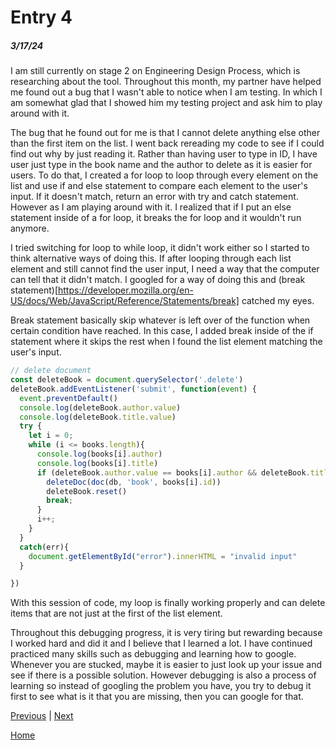 # Entry 4
##### 3/17/24

I am still currently on stage 2 on Engineering Design Process, which is researching about the tool. Throughout this month, my partner have helped me found out a bug that I wasn't able to notice when I am testing. In which I am somewhat glad that I showed him my testing project and ask him to play around with it.

The bug that he found out for me is that I cannot delete anything else other than the first item on the list. I went back rereading my code to see if I could find out why by just reading it. Rather than having user to type in ID, I have user just type in the book name and the author to delete as it is easier for users. To do that, I created a for loop to loop through every element on the list and use if and else statement to compare each element to the user's input. If it doesn't match, return an error with try and catch statement. However as I am playing around with it. I realized that if I put an else statement inside of a for loop, it breaks the for loop and it wouldn't run anymore.

I tried switching for loop to while loop, it didn't work either so I started to think alternative ways of doing this. If after looping through each list element and still cannot find the user input, I need a way that the computer can tell that it didn't match. I googled for a way of doing this and (break statement)[https://developer.mozilla.org/en-US/docs/Web/JavaScript/Reference/Statements/break] catched my eyes.

Break statement basically skip whatever is left over of the function when certain condition have reached. In this case, I added break inside of the if statement where it skips the rest when I found the list element matching the user's input.
```js
// delete document
const deleteBook = document.querySelector('.delete')
deleteBook.addEventListener('submit', function(event) {
  event.preventDefault()
  console.log(deleteBook.author.value)
  console.log(deleteBook.title.value)
  try {
    let i = 0;
    while (i <= books.length){
      console.log(books[i].author)
      console.log(books[i].title)
      if (deleteBook.author.value == books[i].author && deleteBook.title.value == books[i].title) {
        deleteDoc(doc(db, 'book', books[i].id))
        deleteBook.reset()
        break;
      }
      i++;
    }
  }
  catch(err){
    document.getElementById("error").innerHTML = "invalid input"
  }

})
```

With this session of code, my loop is finally working properly and can delete items that are not just at the first of the list element.


Throughout this debugging progress, it is very tiring but rewarding because I worked hard and did it and I believe that I learned a lot. I have continued practiced many skills such as debugging and learning how to google. Whenever you are stucked, maybe it is easier to just look up your issue and see if there is a possible solution. However debugging is also a process of learning so instead of googling the problem you have, you try to debug it first to see what is it that you are missing, then you can google for that.


[Previous](entry03.md) | [Next](entry05.md)

[Home](../README.md)
